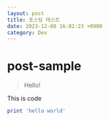 ```yaml
---
layout: post
title: 포스팅 테스트
date: 2023-12-08 16:02:23 +0900
category: Dev
---
```

# post-sample
> Hello!

This is code
```ruby
print 'hello world'
```